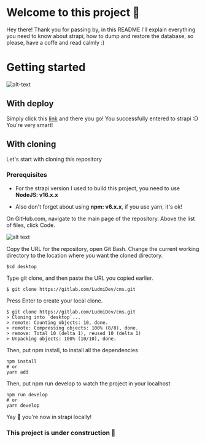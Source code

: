 # Welcome to this project :tada:

Hey there! Thank you for passing by, in this README I'll explain everything you need to know about strapi, how to dump and restore the database, so please, have a coffe and read calmly :) 

# Getting started
![alt-text](https://repository-images.githubusercontent.com/43441403/97069080-d012-11ea-9317-a871d5105486)
## With deploy 

Simply click this [link](strapi-data.up.railway.app) and there you go! You successfully entered to strapi :D You're very smart!

## With cloning

Let's start with cloning this repository 

### Prerequisites
- For the strapi version I used to build this project, you need to use **NodeJS: v16.x.x** 

- Also don't forget about using **npm: v6.x.x**, if you use yarn, it's ok!


On GitHub.com, navigate to the main page of the repository. Above the list of files, click Code.

![alt text](https://docs.github.com/assets/cb-20363/images/help/repository/code-button.png)

Copy the URL for the repository, open Git Bash. Change the current working directory to the location where you want the cloned directory.

```
$cd desktop

```
Type git clone, and then paste the URL you copied earlier.
```
$ git clone https://gitlab.com/LudmiDev/cms.git

```
Press Enter to create your local clone.

```
$ git clone https://gitlab.com/LudmiDev/cms.git
> Cloning into `desktop`...
> remote: Counting objects: 10, done.
> remote: Compressing objects: 100% (8/8), done.
> remove: Total 10 (delta 1), reused 10 (delta 1)
> Unpacking objects: 100% (10/10), done.
```
Then, put npm install, to install all the dependencies

```
npm install 
# or 
yarn add 
```
Then, put npm run develop to watch the project in your localhost

```
npm run develop
# or
yarn develop
```
Yay :tada: you're now in strapi locally!

### This project is under construction :construction:
